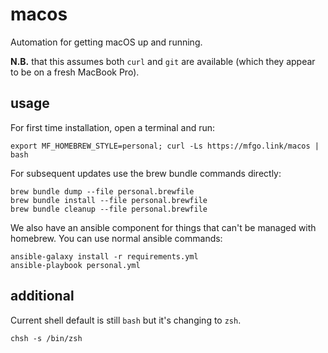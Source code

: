 # macos

Automation for getting macOS up and running.

**N.B.** that this assumes both `curl` and `git` are available (which they
appear to be on a fresh MacBook Pro).

## usage

For first time installation, open a terminal and run:

```shell
export MF_HOMEBREW_STYLE=personal; curl -Ls https://mfgo.link/macos | bash
```

For subsequent updates use the brew bundle commands directly:

```shell
brew bundle dump --file personal.brewfile
brew bundle install --file personal.brewfile
brew bundle cleanup --file personal.brewfile
```

We also have an ansible component for things that can't be managed with
homebrew. You can use normal ansible commands:

```shell
ansible-galaxy install -r requirements.yml
ansible-playbook personal.yml
```

## additional

Current shell default is still `bash` but it's changing to `zsh`.

```shell
chsh -s /bin/zsh
```
